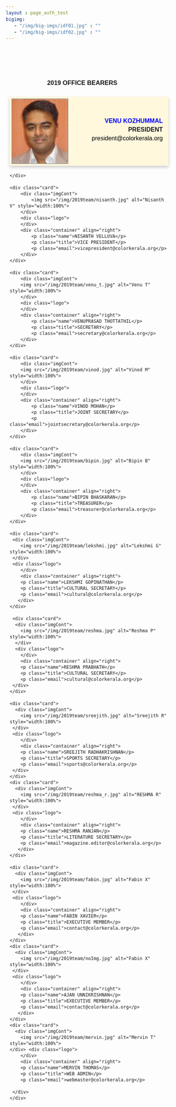 ```yaml
---
layout : page_auth_test
bigimg:
   - "/img/big-imgs/idf01.jpg" : ""
   - "/img/big-imgs/idf02.jpg" : ""
---
```

<html><head>
	<style>
html {
  box-sizing: border-box;
}
*, *:before, *:after {
  box-sizing: inherit;
}
.column {
  float: left;
  width: 20%;
  margin-bottom: 16px;
  padding: 0 8px;
}
@media screen and (max-width: 650px) {
  .column {
    width: 100%;
    display: block;
  }
}
img{
	max-width:150px;
	margin:5px;
	text-align:left;
	border:1px solid gray;
}
.imgCont{
	text-align:left;
	display:inline-block;
}
.card {
  box-shadow: 0 4px 8px 0 rgba(0, 0, 0, 0.2);
  width:420px; 
  height:182px;
  display:inline-block;
  margin:10px;
  background-color: cornsilk;
  text-align:left;
}
p{
	margin:5px;
}
.container {
	padding: 0 10px;
    display: inline-block;
    width: 260px;
    text-align: right;
    position: absolute;
    z-index: 5;
    margin-top: 50px;
}
.logo{
	margin:20px 20px 36px 50px;
    background-image: url("/img/2019team/avatar-icon.png");
	opacity: 0.15;
	width:230px;
	height:140px;
    display: inline-block;
    vertical-align: top;
	background-repeat: no-repeat;
	position:absolute;
	z-index:3;
}
.name{
	font-family: Arial, Helvetica, sans-serif;
    color: blue;
    font-size: 12pt;
    font-weight: bold;
}
.title {
  font-family:"Trebuchet MS", Helvetica, sans-serif;
  font-size:12pt;
  font-weight:bold;
}
.email{
	font-family: 'Comic Sans MS', cursive, sans-serif;
	color:black;
	font-size:12pt;
}
.button {
  border: none;
  outline: 0;
  display: inline-block;
  padding: 8px;
  color: white;
  background-color: #000;
  text-align: center;
  cursor: pointer;
  width: 100%;
}
.button:hover {
  background-color: #555;
}
</style>
</head>
<div style="text-align:center;font-family: 'Arial Black', Gadget, sans-serif;margin-top:100px;">
  <h3> 2019 OFFICE BEARERS</h3>
</div>

<div style="text-align: center;">
	<div class="card">
		<div class="imgCont">
			<img src="/img/2019team/venu_k.jpg" alt="Venu K" style="width:100%">
		</div>
		<div class="logo">
		</div>
		<div class="container" align="right">
			<p class="name">VENU KOZHUMMAL</p>
			<p class="title">PRESIDENT</p>
			<p class="email">president@colorkerala.org</p>
		</div>
		
	</div>

	<div class="card">
		<div class="imgCont">
			<img src="/img/2019team/nisanth.jpg" alt="Nisanth V" style="width:100%">
		</div>
		<div class="logo">
		</div>
		<div class="container" align="right">
			<p class="name">NISANTH VELLUVA</p>
			<p class="title">VICE PRESIDENT</p>
			<p class="email">vicepresident@colorkerala.org</p>
		</div>
	</div>
	  
	<div class="card">
		<div class="imgCont">
		<img src="/img/2019team/venu_t.jpg" alt="Venu T" style="width:100%">
		</div>
		<div class="logo">
		</div>
		<div class="container" align="right">
			<p class="name">VENUPRASAD THOTTATHIL</p>
			<p class="title">SECRETARY</p>
			<p class="email">secretary@colorkerala.org</p>
		</div>
	</div>
		
	<div class="card">
		<div class="imgCont">
		<img src="/img/2019team/vinod.jpg" alt="Vinod M" style="width:100%">
		</div>
		<div class="logo">
		</div>
		<div class="container" align="right">
			<p class="name">VINOD MOHAN</p>
			<p class="title">JOINT SECRETARY</p>
			<p class="email">jointsecretary@colorkerala.org</p>
		</div>
	</div>

	<div class="card">
		<div class="imgCont">
		<img src="/img/2019team/bipin.jpg" alt="Bipin B" style="width:100%">
		</div>
		<div class="logo">
		</div>
		<div class="container" align="right">
			<p class="name">BIPIN BHASKARAN</p>
			<p class="title">TREASURER</p>
			<p class="email">treasurer@colorkerala.org</p>
		</div>
	</div>
	
	<div class="card">
     <div class="imgCont">
		<img src="/img/2019team/lekshmi.jpg" alt="Lekshmi G" style="width:100%">
     </div>
	 <div class="logo">
		</div>
		<div class="container" align="right">
        <p class="name">LEKSHMI GOPINATHAN</p>
        <p class="title">CULTURAL SECRETARY</p>
		<p class="email">cultural@colorkerala.org</p>
       </div>
    </div>
	
	 <div class="card">
      <div class="imgCont">
		<img src="/img/2019team/reshma.jpg" alt="Reshma P" style="width:100%">
      </div>
	  <div class="logo">
		</div>
		<div class="container" align="right">
        <p class="name">RESHMA PRABHATH</p>
        <p class="title">CULTURAL SECRETARY</p>
		<p class="email">cultural@colorkerala.org</p>
     </div>
    </div>
	
	<div class="card">
      <div class="imgCont">
		<img src="/img/2019team/sreejith.jpg" alt="Sreejith R" style="width:100%">
     </div>
	 <div class="logo">
		</div>
		<div class="container" align="right">
        <p class="name">SREEJITH RADHAKRISHNAN</p>
        <p class="title">SPORTS SECRETARY</p>
		<p class="email">sports@colorkerala.org</p>
     </div>
    </div>
	<div class="card">
      <div class="imgCont">
		<img src="/img/2019team/reshma_r.jpg" alt="RESHMA R" style="width:100%">
     </div>
	 <div class="logo">
		</div>
		<div class="container" align="right">
        <p class="name">RESHMA RANJAN</p>
        <p class="title">LITERATURE SECRETARY</p>
		<p class="email">magazine.editor@colorkerala.org</p>
       </div>
    </div>
	
	<div class="card">
      <div class="imgCont">
		<img src="/img/2019team/fabin.jpg" alt="Fabin X" style="width:100%">
     </div>
	 <div class="logo">
		</div>
		<div class="container" align="right">
        <p class="name">FABIN XAVIER</p>
        <p class="title">EXECUTIVE MEMBER</p>
		<p class="email">contact@colorkerala.org</p>
       </div>
    </div>
	<div class="card">
      <div class="imgCont">
		<img src="/img/2019team/noImg.jpg" alt="Fabin X" style="width:100%">
     </div>
	 <div class="logo">
		</div>
		<div class="container" align="right">
        <p class="name">AJAN UNNIKRISHNAN</p>
        <p class="title">EXECUTIVE MEMBER</p>
		<p class="email">contact@colorkerala.org</p>
       </div>
    </div>
	<div class="card">
      <div class="imgCont">
		<img src="/img/2019team/mervin.jpg" alt="Mervin T" style="width:100%">
    </div> <div class="logo">
		</div>
		<div class="container" align="right">
        <p class="name">MERVIN THOMAS</p>
        <p class="title">WEB ADMIN</p>
		<p class="email">webmaster@colorkerala.org</p>

     </div>
    </div>
	
</div>	

</body></html>
